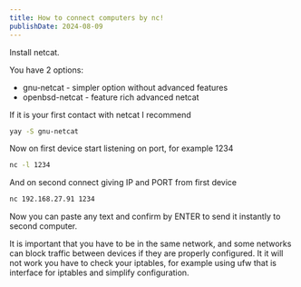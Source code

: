 ```yaml
---
title: How to connect computers by nc!
publishDate: 2024-08-09
---
```

Install netcat.

You have 2 options:
- gnu-netcat - simpler option without advanced features
- openbsd-netcat - feature rich advanced netcat

If it is your first contact with netcat I recommend

```bash
yay -S gnu-netcat
```
  
Now on first device start listening on port, for example 1234

```bash
nc -l 1234
```
  
And on second connect giving IP and PORT from first device

```bash
nc 192.168.27.91 1234
```
  
Now you can paste any text and confirm by ENTER to send it instantly to second computer.

It is important that you have to be in the same network, and some networks can block traffic between devices if they are properly configured. It it will not work you have to check your iptables, for example using ufw that is interface for iptables and simplify configuration.